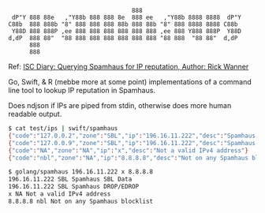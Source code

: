 ```
                                   888                             
 dP"Y 888 88e   ,"Y88b 888 888 8e  888 ee   ,"Y88b 8888 8888  dP"Y 
C88b  888 888b "8" 888 888 888 88b 888 88b "8" 888 8888 8888 C88b  
 Y88D 888 888P ,ee 888 888 888 888 888 888 ,ee 888 Y888 888P  Y88D 
d,dP  888 88"  "88 888 888 888 888 888 888 "88 888  "88 88"  d,dP  
      888                                                          
      888                           
```

Ref: [ISC Diary: Querying Spamhaus for IP reputation, Author: Rick Wanner](https://isc.sans.edu/diary/rss/27320)

Go, Swift, & R (mebbe more at some point) implementations of a command line tool to lookup IP reputation in Spamhaus.

Does ndjson if IPs are piped from stdin, otherwise does more human readable output.

```bash
$ cat test/ips | swift/spamhaus
{"code":"127.0.0.2","zone":"SBL","ip":"196.16.11.222","desc":"Spamhaus SBL Data"}
{"code":"127.0.0.9","zone":"SBL","ip":"196.16.11.222","desc":"Spamhaus DROP\/EDROP"}
{"code":"NA","zone":"NA","ip":"x","desc":"Not a valid IPv4 address"}
{"code":"nbl","zone":"NA","ip":"8.8.8.8","desc":"Not on any Spamhaus blocklist"}
```

```bash
$ golang/spamhaus 196.16.11.222 x 8.8.8.8
196.16.11.222 SBL Spamhaus SBL Data
196.16.11.222 SBL Spamhaus DROP/EDROP
x NA Not a valid IPv4 address
8.8.8.8 nbl Not on any Spamhaus blocklist
```